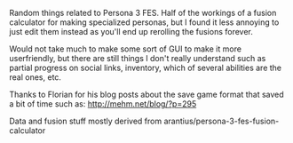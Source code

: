 Random things related to Persona 3 FES. Half of the workings of a fusion calculator for making specialized personas, but I found it less annoying to just edit them instead as you'll end up rerolling the fusions forever.

Would not take much to make some sort of GUI to make it more userfriendly, but there are still things I don't really understand such as partial progress on social links, inventory, which of several abilities are the real ones, etc.

Thanks to Florian for his blog posts about the save game format that saved a bit of time such as: http://mehm.net/blog/?p=295 

Data and fusion stuff mostly derived from arantius/persona-3-fes-fusion-calculator
